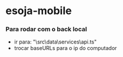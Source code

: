 # esoja-mobile

### Para rodar com o back local
- ir para: "\src\data\services\api.ts"
- trocar baseURLs para o ip do computador
